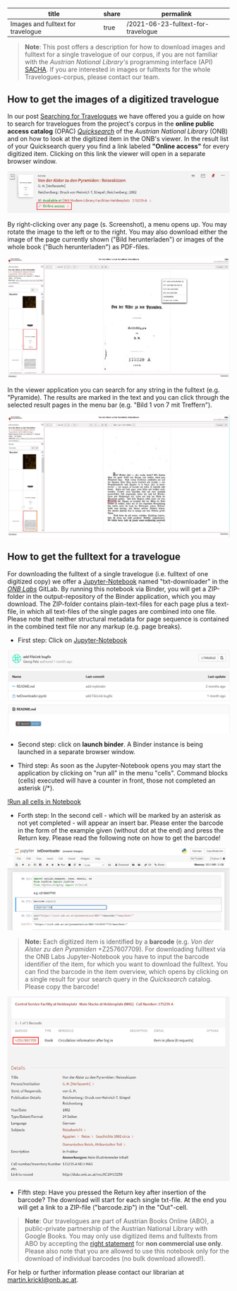 | title | share | permalink |
| ----  | ----  | ---- |
| Images and fulltext for travelogue | true | /2021-06-23-fulltext-for-travelogue |

>**Note**: This post offers a description for how to download images and fulltext for a single travelogue of our corpus, if you are not familiar with the *Austrian National Library's* programming interface (API) [SACHA](https://iiif.onb.ac.at). If you are interested in images or fulltexts for the whole Travelogues-corpus, please contact our team. 

## How to get the images of a digitized travelogue ##

In our post [Searching for Travelogues](https://travelogues-project.info/2021-04-21-searching-for-travelogues/) we have offered you a guide on how to search for travelogues from the project's corpus in the 
**online public access catalog** (OPAC) [*Quicksearch*](https://search.onb.ac.at/primo-explore/search?vid=ONB&lang=en_US) of the *Austrian National Library* (ONB) and on how to look at the digitized item in the ONB's viewer. In the result list of your Quicksearch query you find a link labeled **"Online access"** for every digitized item. Clicking on this link the viewer will open in a separate browser window. 

![Access digitized item in the ONB Viewer](/images/Fulltext-for-travelogue_Screenshot_1.jpg)

By right-clicking over any page (s. Screenshot), a menu opens up. You may rotate the image to the left or to the right. You may also download either the image of the page currently shown ("Bild herunterladen") or images of the whole book ("Buch herunterladen") as PDF-files.

![Download-menu in the ONB Viewer](/images/Fulltext-for-travelogue_Screenshot_2.jpg)

In the viewer application you can search for any string in the fulltext (e.g. "Pyramide). The results are marked in the text and you can click through the selected result pages in the menu bar (e.g. "Bild 1 von 7 mit Treffern"). 

![Search the fulltext in the ONB Viewer](/images/Fulltext-for-travelogue_Screenshot_3.JPG)

## How to get the fulltext for a travelogue ##

For downloading the fulltext of a single travelogue (i.e. fulltext of one digitized copy) we offer a [Jupyter-Notebook](https://labs.onb.ac.at/gitlab/georgp/sacha-txt-downloader/) named "txt-downloader" in the [*ONB Labs*](https://labs.onb.ac.at/en/) GitLab. By running this notebook via Binder, you will get a ZIP-folder in the output-repository of the Binder application, which you may download. The ZIP-folder contains plain-text-files for each page plus a text-file, in which all text-files of the single pages are combined into one file. Please note that neither structural metadata for page sequence is contained in the combined text file nor any markup (e.g. page breaks). 


+ First step: Click on [Jupyter-Notebook](https://labs.onb.ac.at/gitlab/georgp/sacha-txt-downloader/)

![Notebook in the ONB Labs GitLabs](/images/Fulltext-for-travelogue_Screenshot_4.JPG)

+ Second step: click on **launch binder**. A Binder instance is being launched in a separate browser window. 

+ Third step: As soon as the Jupyter-Notebook opens you may start the application by clicking on "run all" in the menu "cells". Command blocks (cells) executed will have a counter in front, those not completed an asterisk (/*). 

[!Run all cells in Notebook](/images/Fulltext-for-travelogue_Screenshot_5.jpg)

+ Forth step: In the second cell - which will be marked by an asterisk as not yet completed - will appear an insert bar. Please enter the barcode in the form of the example given (without dot at the end) and press the Return key. Please read the following note on how to get the barcode!

![Enter barcode](/images/Fulltext-for-travelogue_Screenshot_7.jpg)

>**Note:** Each digitized item is identified by a **barcode** (e.g. *Von der Alster zu den Pyramiden* +Z257607709). For downloading fulltext via the ONB Labs Jupyter-Notebook you have to input the barcode identifier of the item, for which you want to download the fulltext. You can find the barcode in the item overview, which opens by clicking on a single result for your search query in the *Quicksearch* catalog. Please copy the barcode!

![Barcode for digitized item](/images/Fulltext-for-travelogue_Screenshot_6.jpg)

+ Fifth step: Have you pressed the Return key after insertion of the barcode? The download will start for each single txt-file. At the end you will get a link to a ZIP-file ("barcode.zip") in the "Out"-cell. 

>**Note**: Our travelogues are part of Austrian Books Online (ABO), a public-private partnership of the Austrian National Library with Google Books. You may only use digitized items and fulltexts from ABO by accepting the [right statement](https://rightsstatements.org/page/NoC-NC/1.0/?language=en) for **non commercial use only**. Please also note that you are allowed to use this notebook only for the download of individual barcodes (no bulk download allowed!).

For help or further information please contact our librarian at <martin.krickl@onb.ac.at>.

